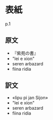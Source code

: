 # 表紙

p.1

## 原文

- 『紫苑の書』
- "lei e xion"
- seren arbazard
- fiina ridia

## 訳文

- «lipu pi jan Sijon»
- "lei e xion"
- seren arbazard
- fiina ridia
